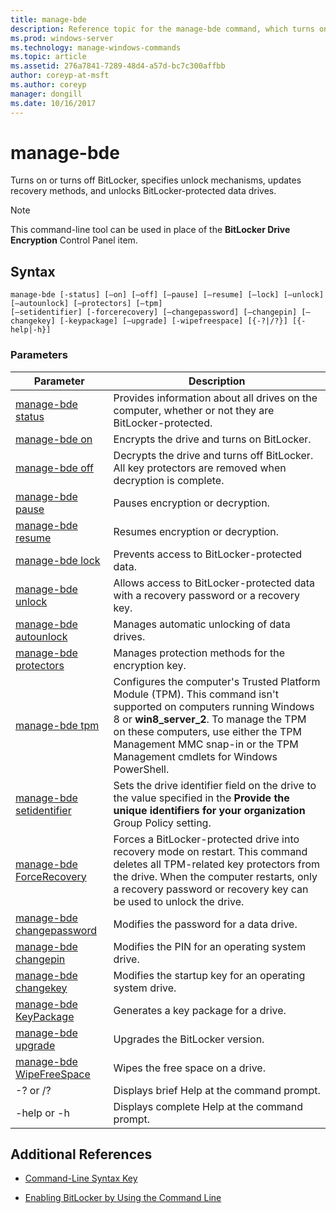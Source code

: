 ```yaml
---
title: manage-bde
description: Reference topic for the manage-bde command, which turns on or turns off BitLocker, specifies unlock mechanisms, updates recovery methods, and unlocks BitLocker-protected data drives.
ms.prod: windows-server
ms.technology: manage-windows-commands
ms.topic: article
ms.assetid: 276a7841-7289-48d4-a57d-bc7c300affbb
author: coreyp-at-msft
ms.author: coreyp
manager: dongill
ms.date: 10/16/2017
---
```


# manage-bde

Turns on or turns off BitLocker, specifies unlock mechanisms, updates recovery methods, and unlocks BitLocker-protected data drives.

> [!NOTE]
> This command-line tool can be used in place of the **BitLocker Drive Encryption** Control Panel item.

## Syntax

```
manage-bde [-status] [–on] [–off] [–pause] [–resume] [–lock] [–unlock] [–autounlock] [–protectors] [–tpm]
[–setidentifier] [-forcerecovery] [–changepassword] [–changepin] [–changekey] [-keypackage] [–upgrade] [-wipefreespace] [{-?|/?}] [{-help|-h}]
```

### Parameters

| Parameter | Description |
| --------- |------------ |
| [manage-bde status](manage-bde-status.md) | Provides information about all drives on the computer, whether or not they are BitLocker-protected. |
| [manage-bde on](manage-bde-on.md) | Encrypts the drive and turns on BitLocker. |
| [manage-bde off](manage-bde-off.md) | Decrypts the drive and turns off BitLocker. All key protectors are removed when decryption is complete. |
| [manage-bde pause](manage-bde-pause.md) | Pauses encryption or decryption. |
| [manage-bde resume](manage-bde-resume.md) | Resumes encryption or decryption. |
| [manage-bde lock](manage-bde-lock.md) | Prevents access to BitLocker-protected data. |
| [manage-bde unlock](manage-bde-unlock.md) | Allows access to BitLocker-protected data with a recovery password or a recovery key. |
| [manage-bde autounlock](manage-bde-autounlock.md) | Manages automatic unlocking of data drives. |
| [manage-bde protectors](manage-bde-protectors.md) | Manages protection methods for the encryption key. |
| [manage-bde tpm](manage-bde-tpm.md) | Configures the computer's Trusted Platform Module (TPM). This command isn't supported on computers running Windows 8 or **win8_server_2**. To manage the TPM on these computers, use either the TPM Management MMC snap-in or the TPM Management cmdlets for Windows PowerShell. |
| [manage-bde setidentifier](manage-bde-setidentifier.md)   | Sets the drive identifier field on the drive to the value specified in the **Provide the unique identifiers for your organization** Group Policy setting. |
| [manage-bde ForceRecovery](manage-bde-forcerecovery.md) | Forces a BitLocker-protected drive into recovery mode on restart. This command deletes all TPM-related key protectors from the drive. When the computer restarts, only a recovery password or recovery key can be used to unlock the drive. |
| [manage-bde changepassword](manage-bde-changepassword.md) | Modifies the password for a data drive. |
| [manage-bde changepin](manage-bde-changepin.md) | Modifies the PIN for an operating system drive. |
| [manage-bde changekey](manage-bde-changekey.md) | Modifies the startup key for an operating system drive. |
| [manage-bde KeyPackage](manage-bde-keypackage.md) | Generates a key package for a drive. |
| [manage-bde upgrade](manage-bde-upgrade.md) | Upgrades the BitLocker version. |
| [manage-bde WipeFreeSpace](manage-bde-wipefreespace.md) | Wipes the free space on a drive. |
| -? or /? | Displays brief Help at the command prompt. |
| -help or -h | Displays complete Help at the command prompt. |

## Additional References

- [Command-Line Syntax Key](command-line-syntax-key.md)

- [Enabling BitLocker by Using the Command Line](https://technet.microsoft.com/library/dd894351(v=ws.10).aspx)
